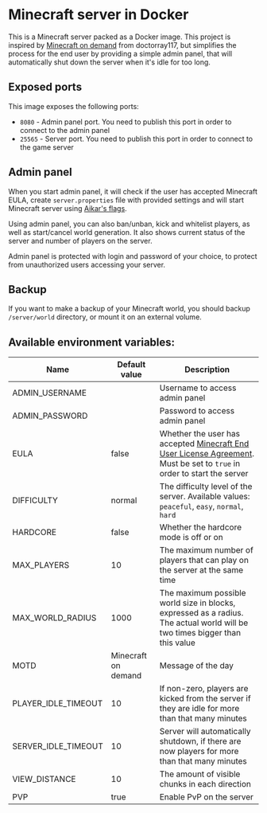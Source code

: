 # Minecraft server in Docker

This is a Minecraft server packed as a Docker image. This project is inspired by [Minecraft on demand](https://github.com/doctorray117/minecraft-ondemand) from doctorray117, but simplifies the process for the end user by providing a simple admin panel, that will automatically shut down the server when it's idle for too long.

## Exposed ports

This image exposes the following ports:

* `8080` - Admin panel port. You need to publish this port in order to connect to the admin panel
* `25565` - Server port. You need to publish this port in order to connect to the game server

## Admin panel

When you start admin panel, it will check if the user has accepted Minecraft EULA, create `server.properties` file with provided settings and will start Minecraft server using [Aikar's flags](https://aikar.co/2018/07/02/tuning-the-jvm-g1gc-garbage-collector-flags-for-minecraft/).

Using admin panel, you can also ban/unban, kick and whitelist players, as well as start/cancel world generation. It also shows current status of the server and number of players on the server.

Admin panel is protected with login and password of your choice, to protect from unauthorized users accessing your server.

## Backup

If you want to make a backup of your Minecraft world, you should backup `/server/world` directory, or mount it on an external volume.

## Available environment variables:

| Name | Default value | Description |
| --------- | ------------------- | ----------------- |
| ADMIN_USERNAME |   | Username to access admin panel |
| ADMIN_PASSWORD |   | Password to access admin panel |
| EULA | false | Whether the user has accepted [Minecraft End User License Agreement](https://account.mojang.com/documents/minecraft_eula). Must be set to `true` in order to start the server |
| DIFFICULTY | normal | The difficulty level of the server. Available values: `peaceful`, `easy`, `normal`, `hard` |
| HARDCORE | false | Whether the hardcore mode is off or on |
| MAX_PLAYERS | 10 | The maximum number of players that can play on the server at the same time |
| MAX_WORLD_RADIUS | 1000 | The maximum possible world size in blocks, expressed as a radius. The actual world will be two times bigger than this value |
| MOTD | Minecraft on demand | Message of the day |
| PLAYER_IDLE_TIMEOUT | 10 | If non-zero, players are kicked from the server if they are idle for more than that many minutes |
| SERVER_IDLE_TIMEOUT | 10 | Server will automatically shutdown, if there are now players for more than that many minutes |
| VIEW_DISTANCE | 10 | The amount of visible chunks in each direction |
| PVP | true | Enable PvP on the server |
